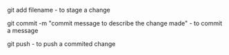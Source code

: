 git add filename - to stage a change

git commit -m "commit message to describe the change made" - to commit a message

git push - to push a commited change
